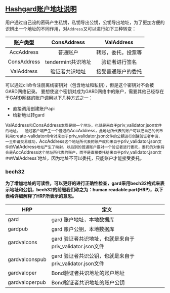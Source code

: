 ## [Hashgard账户地址说明]()



用户通过自己设的密码产生私钥，私钥导出公钥，公钥导出地址，为了更加方便的识辨出一个地址的不同作用，对`Address`又可以进行如下三种转变：



|  账户类型   |    ConsAddress     |     ValAddress     |
| :---------: | :----------------: | :----------------: |
| AccAddress  |      普通账户      | 转账，委托，投票等 |
| ConsAddress | tendermint共识地址 |   验证者进行签名   |
| ValAddress  |   验证者共识地址   | 接受普通账户的委托 |



可以通过cli命令注册离线密钥对（包含地址和私钥），但是这个密钥对不会被GARD网络记录。 要想使这个密钥对成为GARD网络中的账户，需要其他已经存在于GARD网络的账户调用以下几种方式之一：

- 直接调用创建账户api
- 给新地址转gard



ValAddress`和`ConsAddress`本质是同一个地址，也就是来自于`priv_validator.json`文件的地址。 
通过客户端产生一个普通的`AccAddress`，此地址所代表的账户可以把自己的代币利用`create-validator`命令对来自于`priv_validator.json`文件的公钥进行创建验证者申请，一旦申请交易成功，`AccAddress`这个地址所代表的账户就和来自于`priv_validator.json`文件的`ValAddress`地址产生了映射，以后别的普通账户要对一个验证者进行委托，委托的对象将会是`AccAddress`这个地址所代表的账户，而不是直接委托给来自于`priv_validator.json`文件的`ValAddress`地址，因为地址不可以委托，只能账户才能接受委托。





### bech32

**为了增加地址的可读性，可以更好的进行正确性检查，gard采用bech32格式来表示地址和公钥，bech32的前缀我们称之为：human readable part(HRP)，以下表格详细解释了HRP所表示的意思。**



| HRP            | 定义                                                     |
| -------------- | -------------------------------------------------------- |
| gard           | gard 账户地址，本地数据库                                |
| gardpub        | gard 账户公钥，本地数据库                                |
| gardvalcons    | gard 验证者共识地址，也就是来自于priv_validator.json文件 |
| gardvalconspub | gard 验证者共识公钥，也就是来自于priv_validator.json文件 |
| gardvaloper    | Bond验证者共识地址的账户地址                             |
| gardvaloperpub | Bond验证者共识地址的账户公钥                             |

